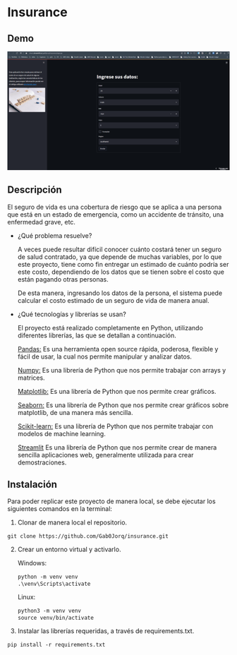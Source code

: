 # Insurance

## Demo

![insurance_demo](images/insurance.gif)

## Descripción

El seguro de vida es una cobertura de riesgo que se aplica a una persona que está en un estado de emergencia, como un accidente de tránsito, una enfermedad grave, etc.

* ¿Qué problema resuelve?

    A veces puede resultar difícil conocer cuánto costará tener un seguro de salud contratado, ya que depende de muchas variables, por lo que este proyecto, tiene como fin entregar un estimado de cuánto podría ser este costo, dependiendo de los datos que se tienen sobre el costo que están pagando otras personas.

    De esta manera, ingresando los datos de la persona, el sistema puede calcular el costo estimado de un seguro de vida de manera anual.

* ¿Qué tecnologías y librerías se usan?

    El proyecto está realizado completamente en Python, utilizando diferentes librerías, las que se detallan a continuación.

    [Pandas:](https://pandas.pydata.org) Es una herramienta open source rápida, poderosa, flexible y fácil de usar, la cual nos permite manipular y analizar datos.

    [Numpy:](https://numpy.org/) Es una librería de Python que nos permite trabajar con arrays y matrices.

    [Matplotlib:](https://matplotlib.org/) Es una librería de Python que nos permite crear gráficos.

    [Seaborn:](https://seaborn.pydata.org/) Es una librería de Python que nos permite crear gráficos sobre matplotlib, de una manera más sencilla.

    [Scikit-learn:](https://scikit-learn.org/) Es una librería de Python que nos permite trabajar con modelos de machine learning.

    [Streamlit](https://streamlit.io) Es una librería de Python que nos permite crear de manera sencilla aplicaciones web, generalmente utilizada para crear demostraciones.

## Instalación

Para poder replicar este proyecto de manera local, se debe ejecutar los siguientes comandos en la terminal:

1. Clonar de manera local el repositorio.

```
git clone https://github.com/Gab0Jorq/insurance.git
```

2. Crear un entorno virtual y activarlo.

    Windows:

    ```
    python -m venv venv
    .\venv\Scripts\activate
    ```

    Linux:
    ```
    python3 -m venv venv
    source venv/bin/activate
    ```
3. Instalar las librerías requeridas, a través de requirements.txt.

```
pip install -r requirements.txt
```


